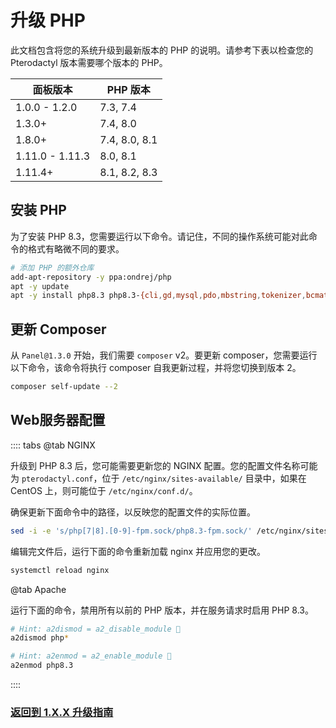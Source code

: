 # 升级 PHP

此文档包含将您的系统升级到最新版本的 PHP 的说明。请参考下表以检查您的 Pterodactyl 版本需要哪个版本的 PHP。

| 面板版本   | PHP 版本   |
| --------------- | ------------- |
| 1.0.0 - 1.2.0   | 7.3, 7.4      |
| 1.3.0+          | 7.4, 8.0      |
| 1.8.0+          | 7.4, 8.0, 8.1 |
| 1.11.0 - 1.11.3 | 8.0, 8.1      |
| 1.11.4+         | 8.1, 8.2, 8.3 |

## 安装 PHP

为了安装 PHP 8.3，您需要运行以下命令。请记住，不同的操作系统可能对此命令的格式有略微不同的要求。

```bash
# 添加 PHP 的额外仓库
add-apt-repository -y ppa:ondrej/php
apt -y update
apt -y install php8.3 php8.3-{cli,gd,mysql,pdo,mbstring,tokenizer,bcmath,xml,fpm,curl,zip}
```

## 更新 Composer

从 `Panel@1.3.0` 开始，我们需要 `composer` v2。要更新 composer，您需要运行以下命令，该命令将执行 composer 自我更新过程，并将您切换到版本 2。

```bash
composer self-update --2
```

## Web服务器配置

:::: tabs
@tab NGINX

升级到 PHP 8.3 后，您可能需要更新您的 NGINX 配置。您的配置文件名称可能为 `pterodactyl.conf`，位于 `/etc/nginx/sites-available/` 目录中，如果在 CentOS 上，则可能位于 `/etc/nginx/conf.d/`。

确保更新下面命令中的路径，以反映您的配置文件的实际位置。

``` bash
sed -i -e 's/php[7|8].[0-9]-fpm.sock/php8.3-fpm.sock/' /etc/nginx/sites-available/pterodactyl.conf
```

编辑完文件后，运行下面的命令重新加载 nginx 并应用您的更改。

```bash
systemctl reload nginx
```

@tab Apache

运行下面的命令，禁用所有以前的 PHP 版本，并在服务请求时启用 PHP 8.3。

``` bash
# Hint: a2dismod = a2_disable_module 🤯
a2dismod php*

# Hint: a2enmod = a2_enable_module 🤯
a2enmod php8.3

```

::::

### [返回到 1.X.X 升级指南](../panel/1.0/updating#更新依赖项)

